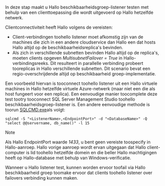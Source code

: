 In deze stap maakt u Hallo beschikbaarheidsgroep-listener testen met behulp van een clienttoepassing die wordt uitgevoerd op Hallo hetzelfde netwerk.

Clientconnectiviteit heeft Hallo volgens de vereisten:

* Client-verbindingen toohello listener moet afkomstig zijn van de machines die zich in een andere cloudservice dan Hallo een dat hosts Hallo altijd op de beschikbaarheidsreplica's bevinden.
* Als zich in verschillende subnetten bevinden Hallo altijd op de replica's, moeten clients opgeven *MultisubnetFailover = True* in Hallo-verbindingsreeks. Dit resulteert in parallelle verbinding probeert tooreplicas in Hallo verschillende subnetten. Dit scenario bevat een regio-overschrijdende altijd op beschikbaarheid groep-implementatie.

Een voorbeeld hiervan is tooconnect toohello listener uit een Hallo virtuele machines in Hallo hetzelfde virtuele Azure-netwerk (maar niet een die als host fungeert voor een replica). Een eenvoudige manier toocomplete deze test tootry tooconnect SQL Server Management Studio toohello beschikbaarheidsgroep-listener is. Een andere eenvoudige methode is toorun [SQLCMD.exe](https://technet.microsoft.com/library/ms162773.aspx)als volgt:

    sqlcmd -S "<ListenerName>,<EndpointPort>" -d "<DatabaseName>" -Q "select @@servername, db_name()" -l 15

> [!NOTE]
> Als Hallo EndpointPort waarde *1433*, u bent geen vereiste toospecify in Hallo-aanroep. Hallo vorige aanroep wordt ervan uitgegaan dat Hallo client-computer is lid toohello hetzelfde domein en die beller Hallo machtigingen heeft op Hallo-database met behulp van Windows-verificatie.
> 
> 

Wanneer u Hallo listener test, kunnen worden ervoor toofail via Hallo beschikbaarheid groep toomake ervoor dat clients toohello listener over failovers verbinding kunnen maken.

